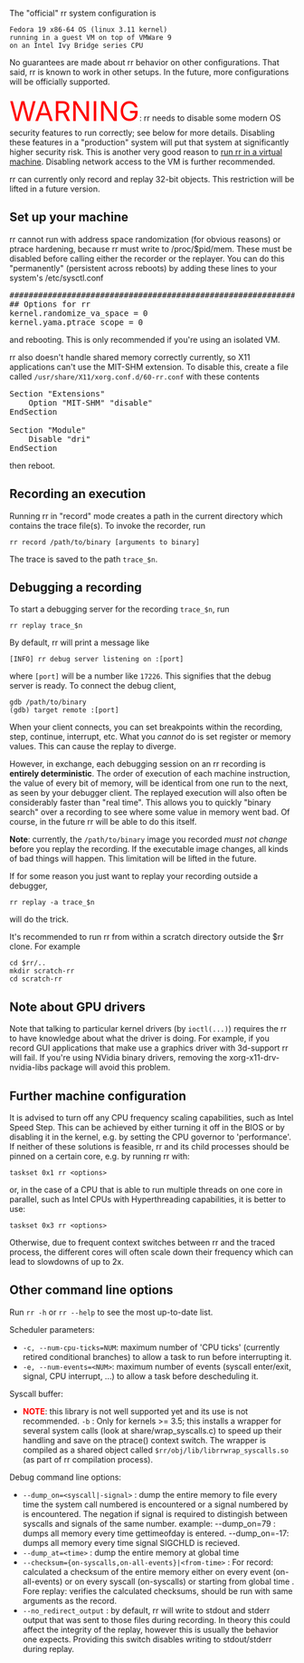 The "official" rr system configuration is

    Fedora 19 x86-64 OS (linux 3.11 kernel)
    running in a guest VM on top of VMWare 9
    on an Intel Ivy Bridge series CPU

No guarantees are made about rr behavior on other configurations. That said, rr is known to work in other setups. In the future, more configurations will be officially supported.

<font color="red" size="70pt">WARNING</font>: rr needs to disable some modern OS security features to run correctly; see below for more details.  Disabling these features in a "production" system will put that system at significantly higher
security risk.  This is another very good reason to [run rr in a virtual machine](Installation).  Disabling network access to the VM is further recommended.

rr can currently only record and replay 32-bit objects.  This restriction will be lifted in a future version.

## Set up your machine

rr cannot run with address space randomization (for obvious reasons) or ptrace hardening, because rr must write to /proc/$pid/mem.  These must be disabled before calling either the recorder or the replayer.
You can do this "permanently" (persistent across reboots) by adding these lines to your system's /etc/sysctl.conf
<pre>
###################################################################
## Options for rr
kernel.randomize_va_space = 0
kernel.yama.ptrace_scope = 0
</pre>

and rebooting.  This is only recommended if you're using an isolated VM.

rr also doesn't handle shared memory correctly currently, so X11 applications can't use the MIT-SHM extension.  To disable this, create a file called `/usr/share/X11/xorg.conf.d/60-rr.conf` with these contents
<pre>
Section "Extensions"
	Option "MIT-SHM" "disable"
EndSection

Section "Module"
	Disable "dri"
EndSection
</pre>

then reboot.

## Recording an execution

Running rr in "record" mode creates a path in the current directory which contains the trace file(s).  To invoke the recorder, run

    rr record /path/to/binary [arguments to binary]

The trace is saved to the path `trace_$n`.

## Debugging a recording

To start a debugging server for the recording `trace_$n`, run

    rr replay trace_$n

By default, rr will print a message like

    [INFO] rr debug server listening on :[port]

where `[port]` will be a number like `17226`.  This signifies that the debug server is ready.  To connect the debug client,

    gdb /path/to/binary
    (gdb) target remote :[port]

When your client connects, you can set breakpoints within the recording, step, continue, interrupt, etc.  What you *cannot* do is set register or memory values.  This can cause the replay to diverge.

However, in exchange, each debugging session on an rr recording is **entirely deterministic**.  The order of execution of each machine instruction, the value of every bit of memory, will be identical from one run to the next, as seen by your debugger client.  The replayed execution will also often be considerably faster than "real time".  This allows you to quickly "binary search" over a recording to see where some value in memory went bad.  Of course, in the future rr will be able to do this itself.

**Note**: currently, the `/path/to/binary` image you recorded *must not change* before you replay the recording.  If the executable image changes, all kinds of bad things will happen.  This limitation will be lifted in the future.

If for some reason you just want to replay your recording outside a debugger,

    rr replay -a trace_$n

will do the trick.

It's recommended to run rr from within a scratch directory outside the $rr clone.  For example

    cd $rr/..
    mkdir scratch-rr
    cd scratch-rr

## Note about GPU drivers

Note that talking to particular kernel drivers (by `ioctl(...)`) requires the rr to have knowledge about what the driver is doing. For example, if you record GUI applications that make use a graphics driver with 3d-support rr will fail. If you're using NVidia binary drivers, removing the xorg-x11-drv-nvidia-libs package will avoid this problem.

## Further machine configuration

It is advised to turn off any CPU frequency scaling capabilities, such as Intel Speed Step.  This can be achieved by either turning it off in the BIOS or by disabling it in the kernel, e.g. by setting the CPU governor to 'performance'. If neither of these solutions is feasible, rr and its child processes should be pinned on a certain core, e.g. by running rr with:

    taskset 0x1 rr <options>

or, in the case of a CPU that is able to run multiple threads on one core in parallel, such as Intel CPUs with Hyperthreading capabilities, it is better to use:

    taskset 0x3 rr <options>

Otherwise, due to frequent context switches between rr and the traced process, the different cores will often scale down their frequency which can lead to slowdowns of up to 2x.

## Other command line options

Run `rr -h` or `rr --help` to see the most up-to-date list.

Scheduler parameters:
* `-c, --num-cpu-ticks=NUM`: maximum number of 'CPU ticks' (currently retired conditional branches) to allow a task to run before interrupting it.
* `-e, --num-events=<NUM>`: maximum number of events (syscall enter/exit, signal, CPU interrupt, ...) to allow a task before descheduling it.

Syscall buffer:
* <font color="red">**NOTE**</font>: this library is not well supported yet and its use is not recommended.  `-b` : Only for kernels >= 3.5; this installs a wrapper for several system calls (look at share/wrap_syscalls.c) to speed up their handling and save on the ptrace() context switch. The
wrapper is compiled as a shared object called `$rr/obj/lib/librrwrap_syscalls.so` (as part of rr compilation process).

Debug command line options:
* `--dump_on=<syscall|-signal>` : dump the entire memory to file every time the system call numbered <syscall> is encountered or a signal numbered by <signal> is encountered. The negation if signal is
required to distingish between syscalls and signals of the same number.  example: --dump_on=79 : dumps all memory every time gettimeofday is entered. --dump_on=-17: dumps all memory every time signal SIGCHLD is recieved.
* `--dump_at=<time>` : dump the entire memory at global time <time>
* `--checksum={on-syscalls,on-all-events}|<from-time>` : For record: calculated a checksum of the entire memory either on every event (on-all-events) or on every syscall (on-syscalls) or starting from
global time <from-time>. Fore replay: verifies the calculated checksums, should be run with same arguments as the record.
* `--no_redirect_output` : by default, rr will write to stdout and stderr output that was sent to those files during recording.  In theory this could affect the integrity of the replay, however this is usually the behavior one expects.  Providing this switch disables writing to stdout/stderr during replay.